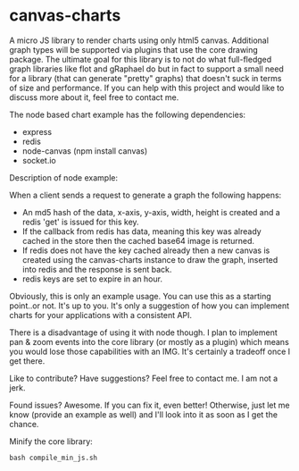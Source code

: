 canvas-charts
=============

A micro JS library to render charts using only html5 canvas. Additional graph types will be supported via plugins that use the core drawing package. The ultimate goal for this library is to not do what full-fledged graph libraries like flot and gRaphael do but in fact to support a small need for a library (that can generate "pretty" graphs) that doesn't suck in terms of size and performance. If you can help with this project and would like to discuss more about it, feel free to contact me.

The node based chart example has the following dependencies:

- express
- redis
- node-canvas (npm install canvas)
- socket.io

Description of node example:

When a client sends a request to generate a graph the following happens:

- An md5 hash of the data, x-axis, y-axis, width, height is created and a redis 'get' is issued for this key.
- If the callback from redis has data, meaning this key was already cached in the store then the cached base64 image is returned.
- If redis does not have the key cached already then a new canvas is created using the canvas-charts instance to draw the graph, inserted into redis and the response is sent back.
- redis keys are set to expire in an hour.

Obviously, this is only an example usage. You can use this as a starting point..or not. It's up to you. It's only a suggestion of how you can implement charts for your applications with a consistent API.

There is a disadvantage of using it with node though. I plan to implement pan & zoom events into the core library (or mostly as a plugin) which means you would lose those capabilities with an IMG. It's certainly a tradeoff once I get there.

Like to contribute? Have suggestions? Feel free to contact me. I am not a jerk.

Found issues? Awesome. If you can fix it, even better! Otherwise, just let me know (provide an example as well) and I'll look into it as soon as I get the chance.

Minify the core library:

```
bash compile_min_js.sh
```